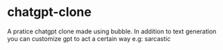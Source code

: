 # chatgpt-clone
A pratice chatgpt clone made using bubble. In addition to text generation you can customize gpt to act a certain way e.g: sarcastic  
